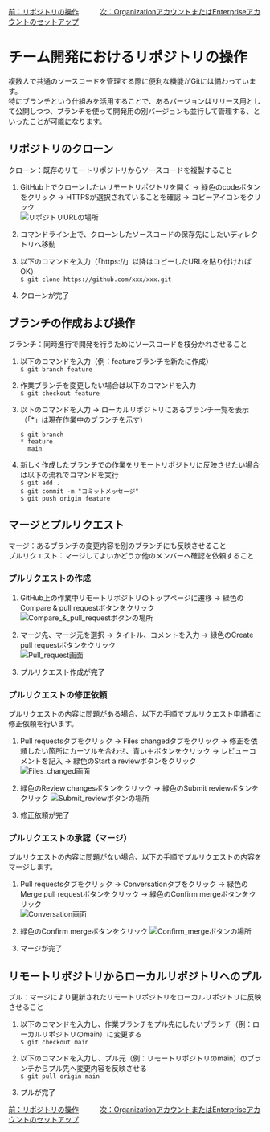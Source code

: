 [前：リポジトリの操作](/REPOSITORY.md)　　　[次：OrganizationアカウントまたはEnterpriseアカウントのセットアップ](/ACCOUNT.md)

# チーム開発におけるリポジトリの操作

複数人で共通のソースコードを管理する際に便利な機能がGitには備わっています。  
特にブランチという仕組みを活用することで、あるバージョンはリリース用として公開しつつ、ブランチを使って開発用の別バージョンも並行して管理する、といったことが可能になります。

## リポジトリのクローン

クローン：既存のリモートリポジトリからソースコードを複製すること  
 
1. GitHub上でクローンしたいリモートリポジトリを開く → 緑色のcodeボタンをクリック → HTTPSが選択されていることを確認 → コピーアイコンをクリック  
    ![リポジトリURLの場所](/image/team_repository/repository_url_220708.png)

1. コマンドライン上で、クローンしたソースコードの保存先にしたいディレクトリへ移動  

1. 以下のコマンドを入力（「https://」以降はコピーしたURLを貼り付ければOK）  
`$ git clone https://github.com/xxx/xxx.git`

1. クローンが完了

## ブランチの作成および操作

ブランチ：同時進行で開発を行うためにソースコードを枝分かれさせること

1. 以下のコマンドを入力（例：featureブランチを新たに作成）  
`$ git branch feature`

1. 作業ブランチを変更したい場合は以下のコマンドを入力  
`$ git checkout feature`

1. 以下のコマンドを入力 → ローカルリポジトリにあるブランチ一覧を表示（「*」は現在作業中のブランチを示す）  
    ```
    $ git branch
    * feature
      main
    ```

1. 新しく作成したブランチでの作業をリモートリポジトリに反映させたい場合は以下の流れでコマンドを実行  
`$ git add .`  
`$ git commit -m "コミットメッセージ"`  
`$ git push origin feature`

## マージとプルリクエスト

マージ：あるブランチの変更内容を別のブランチにも反映させること   
プルリクエスト：マージしてよいかどうか他のメンバーへ確認を依頼すること  

### プルリクエストの作成

1. GitHub上の作業中リモートリポジトリのトップページに遷移 → 緑色のCompare & pull requestボタンをクリック  
    ![Compare_&_pull_requestボタンの場所](/image/team_repository/start_pull_request_220711.png)

1. マージ先、マージ元を選択 → タイトル、コメントを入力 → 緑色のCreate pull requestボタンをクリック  
    ![Pull_request画面](/image/team_repository/pull_request_220711.png)

1. プルリクエスト作成が完了  

### プルリクエストの修正依頼

プルリクエストの内容に問題がある場合、以下の手順でプルリクエスト申請者に修正依頼を行います。  

1. Pull requestsタブをクリック → Files changedタブをクリック → 修正を依頼したい箇所にカーソルを合わせ、青い＋ボタンをクリック → レビューコメントを記入 → 緑色のStart a reviewボタンをクリック  
    ![Files_changed画面](/image/team_repository/files_changed_220711.png)

1. 緑色のReview changesボタンをクリック → 緑色のSubmit reviewボタンをクリック
    ![Submit_reviewボタンの場所](/image/team_repository/submit_review_220711.png)

1. 修正依頼が完了

### プルリクエストの承認（マージ）

プルリクエストの内容に問題がない場合、以下の手順でプルリクエストの内容をマージします。  

1. Pull requestsタブをクリック → Conversationタブをクリック → 緑色のMerge pull requestボタンをクリック → 緑色のConfirm mergeボタンをクリック  
    ![Conversation画面](/image/team_repository/conversation_220711.png)

1. 緑色のConfirm mergeボタンをクリック
    ![Confirm_mergeボタンの場所](/image/team_repository/confirm_merge_220711.png)

1. マージが完了

## リモートリポジトリからローカルリポジトリへのプル

プル：マージにより更新されたリモートリポジトリをローカルリポジトリに反映させること

1. 以下のコマンドを入力し、作業ブランチをプル先にしたいブランチ（例：ローカルリポジトリのmain）に変更する  
`$ git checkout main`

1. 以下のコマンドを入力し、プル元（例：リモートリポジトリのmain）のブランチからプル先へ変更内容を反映させる  
`$ git pull origin main`

1. プルが完了

[前：リポジトリの操作](/REPOSITORY.md)　　　[次：OrganizationアカウントまたはEnterpriseアカウントのセットアップ](/ACCOUNT.md)
